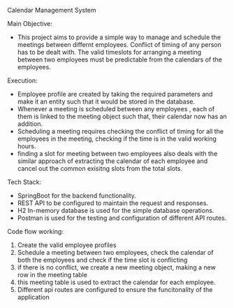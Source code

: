 Calendar Management System

Main Objective:
- This project aims to provide a simple way to manage and schedule the meetings between differnt employees. Conflict of timing of any person has to be dealt with.
  The valid timeslots for arranging a meeting between two employees must be predictable from the calendars of the employees.

Execution:
- Employee profile are created by taking the required parameters and make it an entity such that it would be stored in the database.
- Whenever a meeting is scheduled between any employees , each of them is linked to the meeting object such that, their calendar now has an addition.
- Scheduling a meeting requires checking the conflict of timing for all the employees in the meeting, checking if the time is in the valid working hours.
- finding a slot for meeting between two employees also deals with the similar approach of extracting the calendar of each employee and cancel out the common exisitng slots from the total slots.

Tech Stack:
- SpringBoot for the backend functionality.
- REST API to be configured to maintain the request and responses.
- H2 In-memory database is used for the simple database operations.
- Postman is used for the testing and configuration of different API routes.

Code flow working:
1. Create the valid employee profiles
2. Schedule a meeting between two employees, check the calendar of both the employees and check if the time slot is conflicting
3. if there is no conflict, we create a new meeting object, making a new row in the meeting table
4. this meeting table is used to extract the calendar for each employee.
5. Different api routes are configured to ensure the funcitonality of the application

